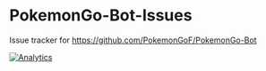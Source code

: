 # PokemonGo-Bot-Issues
Issue tracker for https://github.com/PokemonGoF/PokemonGo-Bot

[![Analytics](https://ga-beacon.appspot.com/UA-81468120-1/issues-repo)](https://github.com/igrigorik/ga-beacon)
